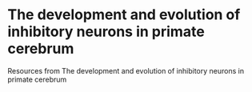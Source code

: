 # The development and evolution of inhibitory neurons in primate cerebrum
Resources from The development and evolution of inhibitory neurons in primate cerebrum
